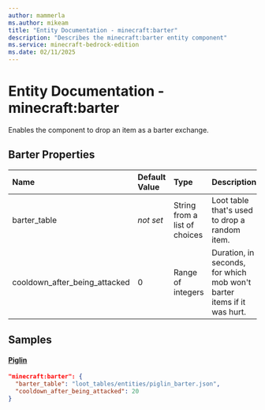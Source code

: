 ```yaml
---
author: mammerla
ms.author: mikeam
title: "Entity Documentation - minecraft:barter"
description: "Describes the minecraft:barter entity component"
ms.service: minecraft-bedrock-edition
ms.date: 02/11/2025 
---
```


# Entity Documentation - minecraft:barter

Enables the component to drop an item as a barter exchange.


## Barter Properties

|Name       |Default Value |Type |Description |Example Values |
|:----------|:-------------|:----|:-----------|:------------- |
| barter_table | *not set* | String from a list of choices | Loot table that's used to drop a random item. | Piglin: `"loot_tables/entities/piglin_barter.json"` | 
| cooldown_after_being_attacked | 0 | Range of integers | Duration, in seconds, for which mob won't barter items if it was hurt. | Piglin: `20` | 

## Samples

#### [Piglin](https://github.com/Mojang/bedrock-samples/tree/preview/behavior_pack/entities/piglin.json)


```json
"minecraft:barter": {
  "barter_table": "loot_tables/entities/piglin_barter.json",
  "cooldown_after_being_attacked": 20
}
```
